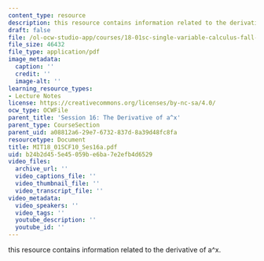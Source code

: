 ```yaml
---
content_type: resource
description: this resource contains information related to the derivative of a^x.
draft: false
file: /ol-ocw-studio-app/courses/18-01sc-single-variable-calculus-fall-2010/b24b2d455e45059be6ba7e2efb4d6529_MIT18_01SCF10_Ses16a.pdf
file_size: 46432
file_type: application/pdf
image_metadata:
  caption: ''
  credit: ''
  image-alt: ''
learning_resource_types:
- Lecture Notes
license: https://creativecommons.org/licenses/by-nc-sa/4.0/
ocw_type: OCWFile
parent_title: 'Session 16: The Derivative of a^x'
parent_type: CourseSection
parent_uid: a08812a6-29e7-6732-837d-8a39d48fc8fa
resourcetype: Document
title: MIT18_01SCF10_Ses16a.pdf
uid: b24b2d45-5e45-059b-e6ba-7e2efb4d6529
video_files:
  archive_url: ''
  video_captions_file: ''
  video_thumbnail_file: ''
  video_transcript_file: ''
video_metadata:
  video_speakers: ''
  video_tags: ''
  youtube_description: ''
  youtube_id: ''
---
```

this resource contains information related to the derivative of a^x.